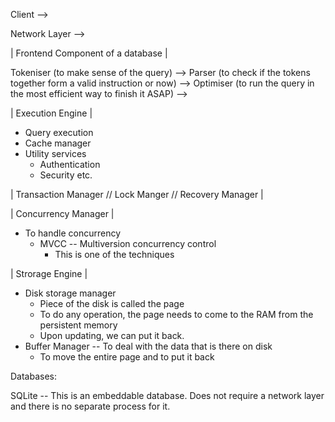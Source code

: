 
Client -->

Network Layer --> 

| Frontend Component of a database |

Tokeniser (to make sense of the query) --> 
Parser (to check if the tokens together form a valid instruction or now) --> 
Optimiser (to run the query in the most efficient way to finish it ASAP) -->

| Execution Engine |
* Query execution
* Cache manager
* Utility services
	* Authentication 
	* Security etc.

| Transaction Manager // Lock Manger // Recovery Manager |

| Concurrency Manager |
* To handle concurrency
	* MVCC -- Multiversion concurrency control
		* This is one of the techniques


| Strorage Engine | 
* Disk storage manager
	* Piece of the disk is called the page
	* To do any operation, the page needs to come to the RAM from the persistent memory
	* Upon updating, we can put it back.
* Buffer Manager -- To deal with the data that is there on disk
	* To move the entire page and to put it back












Databases:

SQLite -- This is an embeddable database. Does not require a network layer and there is no separate process for it.